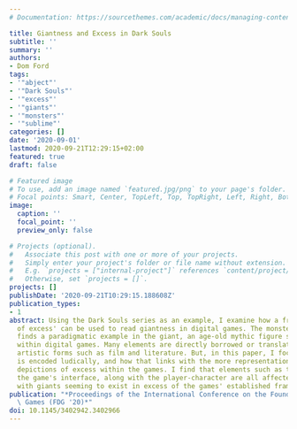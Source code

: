 ```yaml
---
# Documentation: https://sourcethemes.com/academic/docs/managing-content/

title: Giantness and Excess in Dark Souls
subtitle: ''
summary: ''
authors:
- Dom Ford
tags:
- '"abject"'
- '"Dark Souls"'
- '"excess"'
- '"giants"'
- '"monsters"'
- '"sublime"'
categories: []
date: '2020-09-01'
lastmod: 2020-09-21T12:29:15+02:00
featured: true
draft: false

# Featured image
# To use, add an image named `featured.jpg/png` to your page's folder.
# Focal points: Smart, Center, TopLeft, Top, TopRight, Left, Right, BottomLeft, Bottom, BottomRight.
image:
  caption: ''
  focal_point: ''
  preview_only: false

# Projects (optional).
#   Associate this post with one or more of your projects.
#   Simply enter your project's folder or file name without extension.
#   E.g. `projects = ["internal-project"]` references `content/project/deep-learning/index.md`.
#   Otherwise, set `projects = []`.
projects: []
publishDate: '2020-09-21T10:29:15.188608Z'
publication_types:
- 1
abstract: Using the Dark Souls series as an example, I examine how a frame of `monster
  of excess' can be used to read giantness in digital games. The monster of excess
  finds a paradigmatic example in the giant, an age-old mythic figure still prevalent
  within digital games. Many elements are directly borrowed or translated from other
  artistic forms such as film and literature. But, in this paper, I focus on how excess
  is encoded ludically, and how that links with the more representational and aesthetic
  depictions of excess within the games. I find that elements such as the camera and
  the game's interface, along with the player-character are all affected by giantness,
  with giants seeming to exist in excess of the games' established frames.
publication: "*Proceedings of the International Conference on the Foundations of Digital\
  \ Games (FDG '20)*"
doi: 10.1145/3402942.3402966
---
```

